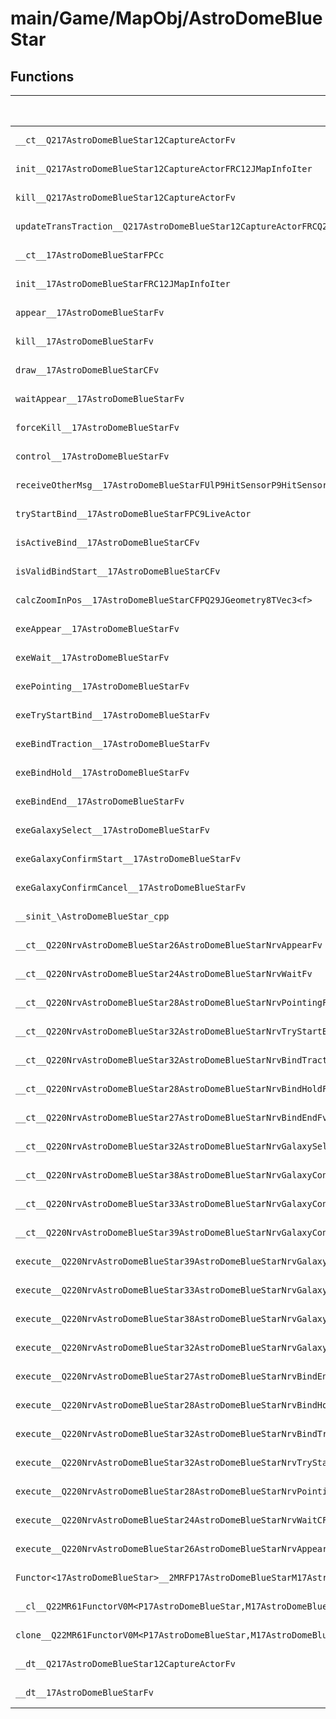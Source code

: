 # main/Game/MapObj/AstroDomeBlueStar

## Functions

| Name | Address | Match % |
|------|---------|---------|
| `__ct__Q217AstroDomeBlueStar12CaptureActorFv` | `0x801AA60C` | :x: (0.0%) |
| `init__Q217AstroDomeBlueStar12CaptureActorFRC12JMapInfoIter` | `0x801AA658` | :x: (0.0%) |
| `kill__Q217AstroDomeBlueStar12CaptureActorFv` | `0x801AA6FC` | :x: (0.0%) |
| `updateTransTraction__Q217AstroDomeBlueStar12CaptureActorFRCQ29JGeometry8TVec3<f>RCQ29JGeometry8TVec3<f>l` | `0x801AA748` | :x: (0.0%) |
| `__ct__17AstroDomeBlueStarFPCc` | `0x801AA8D0` | :x: (0.0%) |
| `init__17AstroDomeBlueStarFRC12JMapInfoIter` | `0x801AA944` | :x: (0.0%) |
| `appear__17AstroDomeBlueStarFv` | `0x801AAC04` | :x: (0.0%) |
| `kill__17AstroDomeBlueStarFv` | `0x801AAC3C` | :x: (0.0%) |
| `draw__17AstroDomeBlueStarCFv` | `0x801AAC7C` | :x: (0.0%) |
| `waitAppear__17AstroDomeBlueStarFv` | `0x801AAC90` | :x: (0.0%) |
| `forceKill__17AstroDomeBlueStarFv` | `0x801AACC8` | :x: (0.0%) |
| `control__17AstroDomeBlueStarFv` | `0x801AAD10` | :x: (0.0%) |
| `receiveOtherMsg__17AstroDomeBlueStarFUlP9HitSensorP9HitSensor` | `0x801AAE10` | :x: (0.0%) |
| `tryStartBind__17AstroDomeBlueStarFPC9LiveActor` | `0x801AAF20` | :x: (0.0%) |
| `isActiveBind__17AstroDomeBlueStarCFv` | `0x801AAF9C` | :x: (0.0%) |
| `isValidBindStart__17AstroDomeBlueStarCFv` | `0x801AB04C` | :x: (0.0%) |
| `calcZoomInPos__17AstroDomeBlueStarCFPQ29JGeometry8TVec3<f>` | `0x801AB0B4` | :x: (0.0%) |
| `exeAppear__17AstroDomeBlueStarFv` | `0x801AB160` | :x: (0.0%) |
| `exeWait__17AstroDomeBlueStarFv` | `0x801AB1F0` | :x: (0.0%) |
| `exePointing__17AstroDomeBlueStarFv` | `0x801AB320` | :x: (0.0%) |
| `exeTryStartBind__17AstroDomeBlueStarFv` | `0x801AB408` | :x: (0.0%) |
| `exeBindTraction__17AstroDomeBlueStarFv` | `0x801AB59C` | :x: (0.0%) |
| `exeBindHold__17AstroDomeBlueStarFv` | `0x801AB720` | :x: (0.0%) |
| `exeBindEnd__17AstroDomeBlueStarFv` | `0x801AB818` | :x: (0.0%) |
| `exeGalaxySelect__17AstroDomeBlueStarFv` | `0x801AB898` | :x: (0.0%) |
| `exeGalaxyConfirmStart__17AstroDomeBlueStarFv` | `0x801AB8DC` | :x: (0.0%) |
| `exeGalaxyConfirmCancel__17AstroDomeBlueStarFv` | `0x801AB948` | :x: (0.0%) |
| `__sinit_\AstroDomeBlueStar_cpp` | `0x801AB9B0` | :x: (0.0%) |
| `__ct__Q220NrvAstroDomeBlueStar26AstroDomeBlueStarNrvAppearFv` | `0x801ABA24` | :x: (0.0%) |
| `__ct__Q220NrvAstroDomeBlueStar24AstroDomeBlueStarNrvWaitFv` | `0x801ABA34` | :x: (0.0%) |
| `__ct__Q220NrvAstroDomeBlueStar28AstroDomeBlueStarNrvPointingFv` | `0x801ABA44` | :x: (0.0%) |
| `__ct__Q220NrvAstroDomeBlueStar32AstroDomeBlueStarNrvTryStartBindFv` | `0x801ABA54` | :x: (0.0%) |
| `__ct__Q220NrvAstroDomeBlueStar32AstroDomeBlueStarNrvBindTractionFv` | `0x801ABA64` | :x: (0.0%) |
| `__ct__Q220NrvAstroDomeBlueStar28AstroDomeBlueStarNrvBindHoldFv` | `0x801ABA74` | :x: (0.0%) |
| `__ct__Q220NrvAstroDomeBlueStar27AstroDomeBlueStarNrvBindEndFv` | `0x801ABA84` | :x: (0.0%) |
| `__ct__Q220NrvAstroDomeBlueStar32AstroDomeBlueStarNrvGalaxySelectFv` | `0x801ABA94` | :x: (0.0%) |
| `__ct__Q220NrvAstroDomeBlueStar38AstroDomeBlueStarNrvGalaxyConfirmStartFv` | `0x801ABAA4` | :x: (0.0%) |
| `__ct__Q220NrvAstroDomeBlueStar33AstroDomeBlueStarNrvGalaxyConfirmFv` | `0x801ABAB4` | :x: (0.0%) |
| `__ct__Q220NrvAstroDomeBlueStar39AstroDomeBlueStarNrvGalaxyConfirmCancelFv` | `0x801ABAC4` | :x: (0.0%) |
| `execute__Q220NrvAstroDomeBlueStar39AstroDomeBlueStarNrvGalaxyConfirmCancelCFP5Spine` | `0x801ABAD4` | :x: (0.0%) |
| `execute__Q220NrvAstroDomeBlueStar33AstroDomeBlueStarNrvGalaxyConfirmCFP5Spine` | `0x801ABADC` | :x: (0.0%) |
| `execute__Q220NrvAstroDomeBlueStar38AstroDomeBlueStarNrvGalaxyConfirmStartCFP5Spine` | `0x801ABB1C` | :x: (0.0%) |
| `execute__Q220NrvAstroDomeBlueStar32AstroDomeBlueStarNrvGalaxySelectCFP5Spine` | `0x801ABB24` | :x: (0.0%) |
| `execute__Q220NrvAstroDomeBlueStar27AstroDomeBlueStarNrvBindEndCFP5Spine` | `0x801ABB2C` | :x: (0.0%) |
| `execute__Q220NrvAstroDomeBlueStar28AstroDomeBlueStarNrvBindHoldCFP5Spine` | `0x801ABB34` | :x: (0.0%) |
| `execute__Q220NrvAstroDomeBlueStar32AstroDomeBlueStarNrvBindTractionCFP5Spine` | `0x801ABB3C` | :x: (0.0%) |
| `execute__Q220NrvAstroDomeBlueStar32AstroDomeBlueStarNrvTryStartBindCFP5Spine` | `0x801ABB44` | :x: (0.0%) |
| `execute__Q220NrvAstroDomeBlueStar28AstroDomeBlueStarNrvPointingCFP5Spine` | `0x801ABB4C` | :x: (0.0%) |
| `execute__Q220NrvAstroDomeBlueStar24AstroDomeBlueStarNrvWaitCFP5Spine` | `0x801ABB54` | :x: (0.0%) |
| `execute__Q220NrvAstroDomeBlueStar26AstroDomeBlueStarNrvAppearCFP5Spine` | `0x801ABB5C` | :x: (0.0%) |
| `Functor<17AstroDomeBlueStar>__2MRFP17AstroDomeBlueStarM17AstroDomeBlueStarFPCvPv_v_Q22MR61FunctorV0M<P17AstroDomeBlueStar,M17AstroDomeBlueStarFPCvPv_v>` | `0x801ABB64` | :x: (0.0%) |
| `__cl__Q22MR61FunctorV0M<P17AstroDomeBlueStar,M17AstroDomeBlueStarFPCvPv_v>CFv` | `0x801ABBA4` | :x: (0.0%) |
| `clone__Q22MR61FunctorV0M<P17AstroDomeBlueStar,M17AstroDomeBlueStarFPCvPv_v>CFP7JKRHeap` | `0x801ABBD4` | :x: (0.0%) |
| `__dt__Q217AstroDomeBlueStar12CaptureActorFv` | `0x801ABC3C` | :x: (0.0%) |
| `__dt__17AstroDomeBlueStarFv` | `0x801ABC98` | :x: (0.0%) |